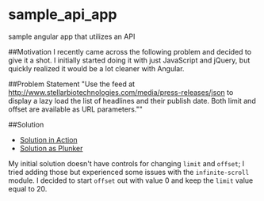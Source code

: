 # sample_api_app
sample angular app that utilizes an API

##Motivation
I recently came across the following problem and decided to give it a shot. I initially started doing it with just JavaScript and jQuery, but quickly realized it would be a lot cleaner with Angular.

##Problem Statement
"Use the feed at http://www.stellarbiotechnologies.com/media/press-releases/json to display a lazy load the list of headlines and their publish date. Both limit and offset are available as URL parameters.""

##Solution
* [Solution in Action](http://run.plnkr.co/plunks/fLiEyT2JMbfObKhhFxn6/)
* [Solution as Plunker](http://plnkr.co/edit/fLiEyT2JMbfObKhhFxn6?p=info)

My initial solution doesn't have controls for changing `limit` and `offset`; I tried adding those but experienced some issues with the `infinite-scroll` module. I decided to start `offset` out with value 0 and keep the `limit` value equal to 20.
